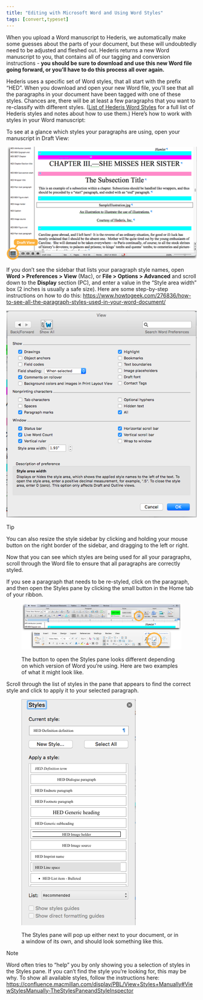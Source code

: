```yaml
---
title: "Editing with Microsoft Word and Using Word Styles"
tags: [convert,typeset]
---
```

 
<html><body><section data-type="chapter" class="hsecchapter" data-hederis-type="hsecchapter" id="fine-tune-styles" data-pi-attrs="id: fine-tune-styles; data-tags: convert,typeset;" role="doc-chapter" data-tags="convert,typeset" data-author-name=" " data-book-title=" " title="Editing with Microsoft Word and Using Word Styles"><p class="hblkp" data-hederis-type="hblkp" id="pNAAlJdlM">When you upload a Word manuscript to Hederis, we automatically make some guesses about the parts of your document, but these will undoubtedly need to be adjusted and fleshed out. Hederis returns a new Word manuscript to you, that contains all of our tagging and conversion instructions - <strong data-hederis-type="hspanstrong" id="pe26TIEiq">you should be sure to download and use this new Word file going forward, or you&#8217;ll have to do this process all over again.</strong></p><p class="hblkp" data-hederis-type="hblkp" id="pLYF9m3EJ">Hederis uses a specific set of Word styles, that all start with the prefix &#8220;HED&#8221;. When you download and open your new Word file, you&#8217;ll see that all the paragraphs in your document have been tagged with one of these styles. Chances are, there will be at least a few paragraphs that you want to re-classify with different styles. (<a href="{% link _docs/list-of-word-styles.md %}" data-hederis-type="hspana" id="pXrShMjnq"><span class="Hyperlink" data-hederis-type="hspnspan" id="phV9Jseu6">List of Hederis Word Styles</span></a> for a full list of Hederis styles and notes about how to use them.) Here&#8217;s how to work with styles in your Word manuscript:</p><p class="hblkp" data-hederis-type="hblkp" id="pO5tl83sp">To see at a glance which styles your paragraphs are using, open your manuscript in Draft View:</p><img data-hederis-type="hblkimg" class="hblkimg" id="pRnrPzFK7" src="/images/stylesidebar1_callouts_01.png" data-img-src="/images/stylesidebar1_callouts_01.png"/><p class="hblkp" data-hederis-type="hblkp" id="psAFtyFbV">If you don&#8217;t see the sidebar that lists your paragraph style names, open <strong class="hspanstrong" data-hederis-type="hspanstrong" id="pRYNPEd9P">Word &gt; Preferences &gt; View</strong> (Mac), or <strong class="hspanstrong" data-hederis-type="hspanstrong" id="pcexT89V6">File &gt; Options &gt; Advanced</strong> and scroll down to the <strong class="hspanstrong" data-hederis-type="hspanstrong" id="pcPANrHgN">Display</strong> section (PC), and enter a value in the &#8220;Style area width&#8221; box (2 inches is usually a safe size). Here are some step-by-step instructions on how to do this: <a href="https://www.howtogeek.com/276836/how-to-see-all-the-paragraph-styles-used-in-your-word-document/" data-hederis-type="hspana" id="pfTjyyYPL"><span class="Hyperlink" data-hederis-type="hspnspan" id="pQzZz2msB">https://www.howtogeek.com/276836/how-to-see-all-the-paragraph-styles-used-in-your-word-document/</span></a></p><img data-hederis-type="hblkimg" class="hblkimg" id="pE6fyvVyB" src="/images/stylesidebar4.png" data-img-src="/images/stylesidebar4.png"/><aside class="hwprbox box" data-hederis-type="hwprbox" id="pbS1oBGOR" data-type="sidebar"><p class="hblktype" data-hederis-type="hblktype" id="pwZrVNLFD">Tip</p><p class="hblkp" data-hederis-type="hblkp" id="pbc0sE4dN">You can also resize the style sidebar by clicking and holding your mouse button on the right border of the sidebar, and dragging to the left or right.</p></aside><p class="hblkp" data-hederis-type="hblkp" id="pmNtQA4ev">Now that you can see which styles are being used for all your paragraphs, scroll through the Word file to ensure that all paragraphs are correctly styled.</p><p class="hblkp" data-hederis-type="hblkp" id="phjznlqPN">If you see a paragraph that needs to be re-styled, click on the paragraph, and then open the Styles pane by clicking the small button in the Home tab of your ribbon.</p><figure class="hwprfig" data-hederis-type="hwprfig" id="prXfu3ICF"><img data-hederis-type="hblkimg" class="hblkimg" id="plJC95Cdl" src="/images/stylespane1_01.png" data-img-src="/images/stylespane1_01.png"/><p class="hblkcaption" data-hederis-type="hblkcaption" id="p2fKF2iQ9">The button to open the Styles pane looks different depending on which version of Word you&#8217;re using. Here are two examples of what it might look like.</p></figure><p class="hblkp" data-hederis-type="hblkp" id="pxubBJMrb">Scroll through the list of styles in the pane that appears to find the correct style and click to apply it to your selected paragraph.</p><figure class="hwprfig" data-hederis-type="hwprfig" id="pVQa4It0g"><img data-hederis-type="hblkimg" class="hblkimg" id="pS5rh9s1n" src="/images/stylespane2.png" data-img-src="/images/stylespane2.png"/><p class="hblkcaption" data-hederis-type="hblkcaption" id="pCCMxMkFK">The Styles pane will pop up either next to your document, or in a window of its own, and should look something like this.</p></figure><aside class="hwprbox box" data-hederis-type="hwprbox" id="pec6ajFCT" data-type="sidebar"><p class="hblktype" data-hederis-type="hblktype" id="pyGar63dy">Note</p><p class="hblkp" data-hederis-type="hblkp" id="pCMyubQIN">Word often tries to &#8220;help&#8221; you by only showing you a selection of styles in the Styles pane. If you can&#8217;t find the style you&#8217;re looking for, this may be why. To show all available styles, follow the instructions here: <a href="https://confluence.macmillan.com/display/PBL/View+Styles+Manually#ViewStylesManually-TheStylesPaneandStyleInspector" data-hederis-type="hspana" id="pg56GcFrB"><span class="Hyperlink" data-hederis-type="hspnspan" id="pfMxAE6dd">https://confluence.macmillan.com/display/PBL/View+Styles+Manually#ViewStylesManually-TheStylesPaneandStyleInspector</span></a></p></aside></section></body></html>
